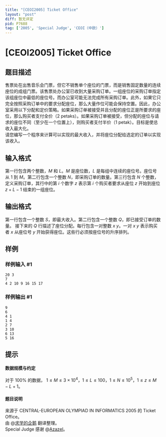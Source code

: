 ```yaml
---
title: "[CEOI2005] Ticket Office"
layout: "post"
diff: 暂无评定
pid: P7688
tag: ['2005', 'Special Judge', 'CEOI（中欧）']
---
```

# [CEOI2005] Ticket Office
## 题目描述

售票处在出售音乐会门票，但它不销售单个座位的门票，而是销售固定数量的连续座位的成组门票。该售票处办公室已收到大量采购订单。一组座位的采购订单指定该组座位中最低的座位号。而办公室可能无法完成所有采购订单。此外，如果它只完全按照采购订单中的要求分配座位，那么大量作位可能会保持空置。因此，办公室采用以下分配和定价策略。如果采购订单被接受并且分配的座位正是所要求的座位，那么购买者支付全价（$2$ petaks）。如果采购订单被接受，但分配的座位与请求的座位不同（至少在一个位置上），则购买者支付半价（$1$ petak）。目标是使总收入最大化。  
请您编写一个程序来计算可以实现的最大收入，并将座位分配给选定的订单以实现该收入。
## 输入格式

第一行包含两个整数，$M$ 和 $L$。$M$ 是座位数，$L$ 是每组中连续的座位号。座位号从 $1$ 到 $M$。第二行包含一个整数 $N$，即采购订单的数量。第三行包含 $N$ 个整数，定义采购订单，其行中的第 $i$ 个数字 $z$ 表示第 $i$ 个购买者要求从座位 $z$ 开始到座位 $z+L-1$ 结束的一组座位。
## 输出格式

第一行包含一个整数 $S$，即最大收入。第二行包含一个整数 $Q$，即已接受订单的数量。 接下来的 $Q$ 行描述了座位分配。每行包含一对整数 $x$ $y$。一对 $x$ $y$ 表示购买者 $x$ 从座位号 $y$ 开始获得座位。这些行必须按座位号的升序排列。
## 样例

### 样例输入 #1
```
20 3
7
4 2 10 9 16 15 17
```
### 样例输出 #1
```
9
6
4 1
1 4
2 7
3 10
6 13
5 16
```
## 提示

#### 数据规模与约定  
对于 $100 \%$ 的数据， $1 \leq M \leq 3×10^4$，$1 \leq L \leq 100$，$1 \leq N \leq 10^5$，$1 \leq z \leq M-L+1$。  
#### 题目说明  
来源于 CENTRAL-EUROPEAN OLYMPIAD IN INFORMATICS 2005 的 Ticket Office。  
由 @[求学的企鹅](/user/271784) 翻译整理。  
Special Judge 感谢 @[Azazеl](/user/160701)。

